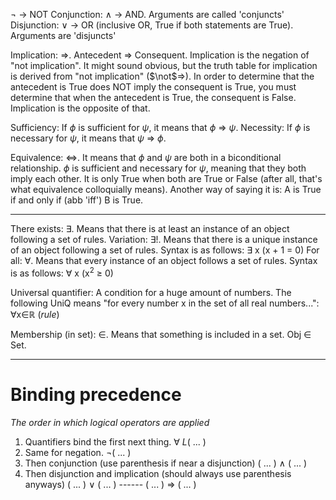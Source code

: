 $\neg$ -> NOT
Conjunction: $\wedge$ -> AND. Arguments are called 'conjuncts'
Disjunction: $\vee$ -> OR (inclusive OR, True if both statements are True). Arguments are 'disjuncts'

Implication: =>. Antecedent => Consequent. Implication is the negation of "not implication". It might sound obvious, but the truth table for implication is derived from "not implication" ($\not$=>). In order to determine that the antecedent is True does NOT imply the consequent is True, you must determine that when the antecedent is True, the consequent is False. Implication is the opposite of that.

Sufficiency: If $\phi$ is sufficient for $\psi$, it means that $\phi$ => $\psi$.
Necessity: If $\phi$ is necessary for $\psi$, it means that $\psi$ => $\phi$.

Equivalence: <=>. It means that $\phi$ and $\psi$ are both in a biconditional relationship. $\phi$ is sufficient and necessary for $\psi$, meaning that they both imply each other. It is only True when both are True or False (after all, that's what equivalence colloquially means). Another way of saying it is: A is True if and only if (abb 'iff') B is True.

---
There exists: $\exists$. Means that there is at least an instance of an object following a set of rules. Variation: $\exists$!. Means that there is a unique instance of an object following a set of rules. Syntax is as follows: $\exists$ x (x + 1 = 0)
For all: $\forall$. Means that every instance of an object follows a set of rules. Syntax is as follows: 
$\forall$ x (x$^2$ $\geq$ 0)

Universal quantifier: A condition for a huge amount of numbers. The following UniQ means "for every number x in the set of all real numbers...": $\forall$x$\in$$\mathbb{R}$ (_rule_)

Membership (in set): $\in$. Means that something is included in a set. Obj $\in$ Set.

---
# Binding precedence
_The order in which logical operators are applied_

1. Quantifiers bind the first next thing.
	$\forall$ _L_( ... )
2. Same for negation.
	$\neg$( ... )
3. Then conjunction (use parenthesis if near a disjunction)
	( ... ) $\wedge$ ( ... )
4. Then disjunction and implication (should always use parenthesis anyways)
	( ... ) $\vee$ ( ... ) ------ ( ... ) => ( ... )
